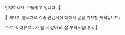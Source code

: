 안녕하세요, 보물창고 입니다. 👋 

🌱 새내기 블로거로 각종 관심사에 대해서 글을 기재할 계획입니다.

주로 🔍 리뷰로그가 될 거 같아요. 잘 부탁드립니다. 👀

<!---
qhanfckdrh/qhanfckdrh is a ✨ special ✨ repository because its `README.md` (this file) appears on your GitHub profile.
You can click the Preview link to take a look at your changes.
--->
